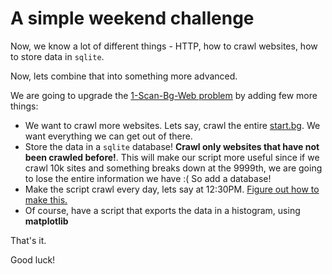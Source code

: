 # A simple weekend challenge

Now, we know a lot of different things - HTTP, how to crawl websites, how to store data in `sqlite`.

Now, lets combine that into something more advanced.

We are going to upgrade the [1-Scan-Bg-Web problem](https://github.com/HackBulgaria/Programming101-3/tree/master/week7/1-Scan-Bg-Web) by adding few more things:

* We want to crawl more websites. Lets say, crawl the entire [start.bg](http://www.start.bg/). We want everything we can get out of there.
* Store the data in a `sqlite` database! **Crawl only websites that have not been crawled before!**. This will make our script more useful since if we crawl 10k sites and something breaks down at the 9999th, we are going to lose the entire information we have :( So add a database!
* Make the script crawl every day, lets say at 12:30PM. [Figure out how to make this.](https://help.ubuntu.com/community/CronHowto)
* Of course, have a script that exports the data in a histogram, using **matplotlib**

That's it.

Good luck!

